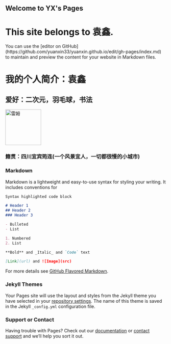 ## Welcome to YX's Pages
<h1>This site belongs to 袁鑫.</h1>
You can use the [editor on GitHub](https://github.com/yuanxin33/yuanxin.github.io/edit/gh-pages/index.md) to maintain and preview the content for your website in Markdown files.
<h1>我的个人简介：袁鑫</h1>
<h2>爱好：二次元，羽毛球，书法</h2>
<img src="file://D:/images/1.jpg"  width="112" height=" 112"alt="雷姆"/> 
<h3>籍贯：四川宜宾筠连(一个风景宜人，一切都很慢的小城市)</h3>

### Markdown

Markdown is a lightweight and easy-to-use syntax for styling your writing. It includes conventions for

```markdown
Syntax highlighted code block

# Header 1
## Header 2
### Header 3

- Bulleted
- List

1. Numbered
2. List

**Bold** and _Italic_ and `Code` text

[Link](url) and ![Image](src)
```

For more details see [GitHub Flavored Markdown](https://guides.github.com/features/mastering-markdown/).

### Jekyll Themes

Your Pages site will use the layout and styles from the Jekyll theme you have selected in your [repository settings](https://github.com/yuanxin33/yuanxin.github.io/settings). The name of this theme is saved in the Jekyll `_config.yml` configuration file.

### Support or Contact

Having trouble with Pages? Check out our [documentation](https://docs.github.com/categories/github-pages-basics/) or [contact support](https://github.com/contact) and we’ll help you sort it out.
